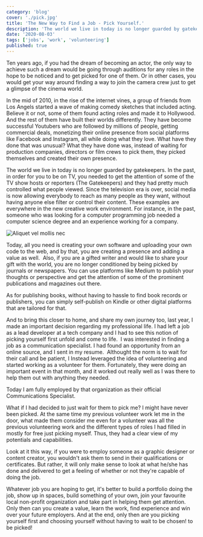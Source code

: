 ```yaml
---
category: 'blog'
cover: './pick.jpg'
title: 'The New Way to Find a Job - Pick Yourself.'
description: 'The world we live in today is no longer guarded by gatekeepers. This is the new way to finding a job'
date: '2020-08-03'
tags: ['jobs', 'work', 'volunteering']
published: true
---
```


Ten years ago, if you had the dream of becoming an actor, the only way to achieve such a dream would be going through auditions for any roles in the hope to be noticed and to get picked for one of them. Or in other cases, you would get your way around finding a way to join the camera crew just to get a glimpse of the cinema world. 

In the mid of 2010, in the rise of the internet vines, a group of friends from Los Angels started a wave of making comedy sketches that included acting. Believe it or not, some of them found acting roles and made it to Hollywood. And the rest of them have built their worlds differently. They have become successful Youtubers who are followed by millions of people, getting commercial deals, monetizing their online presence from social platforms like Facebook and Instagram, all while doing what they love.
What have they done that was unusual? What they have done was, instead of waiting for production companies, directors or film crews to pick them, they picked themselves and created their own presence. 

The world we live in today is no longer guarded by gatekeepers. In the past, in order for you to be on TV, you needed to get the attention of some of the TV show hosts or reporters (The Gatekeepers) and they had pretty much controlled what people viewed. Since the television era is over, social media is now allowing everybody to reach as many people as they want, without having anyone else filter or control their content.
These examples are everywhere in the new creative work environment. For instance, in the past, someone who was looking for a computer programming job needed a computer science degree and an experience working for a company. 

![Aliquet vel mollis nec](./pickbig.jpg)

Today, all you need is creating your own software and uploading your own code to the web, and by that, you are creating a presence and adding a value as well. 
Also, if you are a gifted writer and would like to share your gift with the world, you are no longer conditioned by being picked by journals or newspapers. You can use platforms like Medium to publish your thoughts or perspective and get the attention of some of the prominent publications and magazines out there. 

As for publishing books, without having to hassle to find book records or publishers, you can simply self-publish on Kindle or other digital platforms that are tailored for that. 

And to bring this closer to home, and share my own journey too, last year, I made an important decision regarding my professional life. I had left a job as a lead developer at a tech company and I had to see this notion of picking yourself first unfold and come to life. 
I was interested in finding a job as a communication specialist. I had found an opportunity from an online source, and I sent in my resume. 
Althought the norm is to wait for their call and be patient, I Instead leveraged the idea of volunteering and started working as a volunteer for them. Fortunately, they were doing an important event in that month, and it worked out really well as I was there to help them out with anything they needed. 

Today I am fully employed by that organization as their official Communications Specialist. 

What if I had decided to just wait for them to pick me? I might have never been picked. At the same time my previous volunteer work let me in the door, what made them consider me even for a volunteer was all the previous volunteering work and the different types of roles I had filled in mostly for free just picking myself. Thus, they had a clear view of my potentials and capabilities.

Look at it this way, if you were to employ someone as a graphic designer or content creator, you wouldn't ask them to send in their qualifications or certificates. But rather, it will only make sense to look at what he/she has done and delivered to get a feeling of whether or not they're capable of doing the job.

Whatever job you are hoping to get, it's better to build a portfolio doing the job, show up in spaces, build something of your own, join your favourite local non-profit organization and take part in helping them get attention. Only then can you create a value, learn the work, find experience and win over your future employers. And at the end, only then are you picking yourself first and choosing yourself without having to wait to be chosen! to be picked!